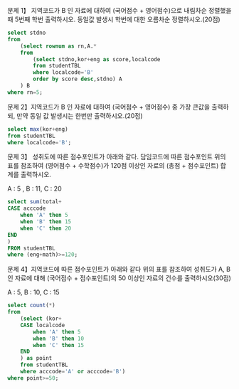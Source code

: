 문제 1】 지역코드가 B 인 자료에 대하여 (국어점수 + 영어점수)으로 내림차순 정렬했을  때 5번째 학번 출력하시오. 동일값 발생시 학번에 대한 오름차순 정렬하시오.(20점) 

```sql
select stdno
from
    (select rownum as rn,A.*
    from
        (select stdno,kor+eng as score,localcode
        from studentTBL
        where localcode='B'
        order by score desc,stdno) A
    ) B
where rn=5;
```



문제 2】지역코드가 B 인 자료에 대하여 (국어점수 + 영어점수) 중 가장 큰값을 출력하되, 만약 동일 값 발생시는 한번만 출력하시오.(20점) 

```sql
select max(kor+eng)
from studentTBL 
where localcode='B';
```



문제 3】 성취도에 따른 점수포인트가 아래와 같다. 담임코드에 따른 점수포인트 위의 표를 참조하여 (영어점수 + 수학점수)가 120점 이상인 자료의 (총점 + 점수포인트) 합 계를 출력하시오. 

A : 5 , B : 11, C : 20

```sql
select sum(total+
CASE acccode
    when 'A' then 5
    when 'B' then 15
    when 'C' then 20
END
)
FROM studentTBL
where (eng+math)>=120;
```



문제 4】지역코드에 따른 점수포인트가 아래와 같다 위의 표를 참조하여 성취도가 A, B인 자료에 대해 (국어점수 + 점수포인트)의 50 이상인  자료의 건수를 출력하시오(30점)

A : 5, B : 10, C : 15

```sql
select count(*)
from
    (select (kor+
    CASE localcode
        when 'A' then 5
        when 'B' then 10
        when 'C' then 15
    END
    ) as point
    from studentTBL
    where acccode='A' or acccode='B')
where point>=50;
```



